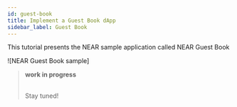 ```yaml
---
id: guest-book
title: Implement a Guest Book dApp
sidebar_label: Guest Book
---
```


This tutorial presents the NEAR sample application called NEAR Guest Book

![NEAR Guest Book sample]

<blockquote class="warning">
<strong>work in progress</strong><br><br>

 Stay tuned!

</blockquote>
